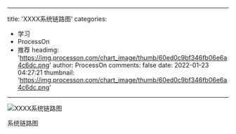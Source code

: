 
---
title: 'XXXX系统链路图'
categories: 
 - 学习
 - ProcessOn
 - 推荐
headimg: 'https://img.processon.com/chart_image/thumb/60ed0c9bf346fb06e6a4c6dc.png'
author: ProcessOn
comments: false
date: 2022-01-23 04:27:21
thumbnail: 'https://img.processon.com/chart_image/thumb/60ed0c9bf346fb06e6a4c6dc.png'
---

<div>   
<img class="thumb" alt="XXXX系统链路图" src="https://img.processon.com/chart_image/thumb/60ed0c9bf346fb06e6a4c6dc.png" referrerpolicy="no-referrer">
<p>系统链路图</p>  
</div>
            